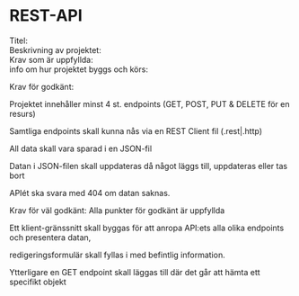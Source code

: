 # REST-API
Titel: 
<br>
Beskrivning av projektet: 
<br>
Krav som är uppfyllda: 
<br>
info om hur projektet byggs och körs:
<br>
<!-- 1.1 Level 1 and 2: Initiation. <br>
1.2 Level 3 and 4: Intermediate. <br>
1.3 Level 5: Advanced. <br>
1.4 Level 6 and 7: Professional. <br>
-->

Krav för godkänt:

Projektet innehåller minst 4 st. endpoints (GET, POST, PUT & DELETE för en resurs)

Samtliga endpoints skall kunna nås via en REST Client fil (.rest|.http)

All data skall vara sparad i en JSON-fil

Datan i JSON-filen skall uppdateras då något läggs till, uppdateras eller tas bort

APIét ska svara med 404 om datan saknas.




Krav för väl godkänt:
Alla punkter för godkänt är uppfyllda

Ett klient-gränssnitt skall byggas för att anropa API:ets alla olika endpoints och presentera datan, 

redigeringsformulär skall fyllas i med befintlig information.

Ytterligare en GET endpoint skall läggas till där det går att hämta ett specifikt objekt
 
